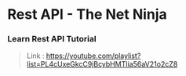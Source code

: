 # Rest API - The Net Ninja

### Learn Rest API Tutorial

> Link : https://youtube.com/playlist?list=PL4cUxeGkcC9jBcybHMTIia56aV21o2cZ8
